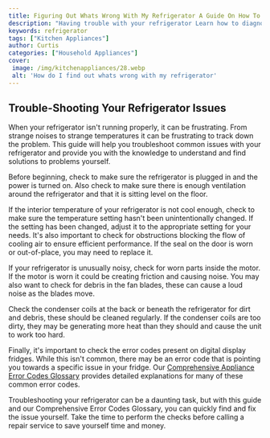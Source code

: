 ```yaml
---
title: Figuring Out Whats Wrong With My Refrigerator A Guide On How To Do So
description: "Having trouble with your refrigerator Learn how to diagnose the issue with this guide on figuring out whats wrong with your refrigerator Tips and tricks to help you accurately diagnose any malfunctions or technical issues"
keywords: refrigerator
tags: ["Kitchen Appliances"]
author: Curtis
categories: ["Household Appliances"]
cover: 
 image: /img/kitchenappliances/28.webp
 alt: 'How do I find out whats wrong with my refrigerator'
---
```

## Trouble-Shooting Your Refrigerator Issues 

When your refrigerator isn't running properly, it can be frustrating. From strange noises to strange temperatures it can be frustrating to track down the problem. This guide will help you troubleshoot common issues with your refrigerator and provide you with the knowledge to understand and find solutions to problems yourself.

Before beginning, check to make sure the refrigerator is plugged in and the power is turned on. Also check to make sure there is enough ventilation around the refrigerator and that it is sitting level on the floor.

If the interior temperature of your refrigerator is not cool enough, check to make sure the temperature setting hasn't been unintentionally changed. If the setting has been changed, adjust it to the appropriate setting for your needs. It's also important to check for obstructions blocking the flow of cooling air to ensure efficient performance. If the seal on the door is worn or out-of-place, you may need to replace it.

If your refrigerator is unusually noisy, check for worn parts inside the motor. If the motor is worn it could be creating friction and causing noise. You may also want to check for debris in the fan blades, these can cause a loud noise as the blades move. 

Check the condenser coils at the back or beneath the refrigerator for dirt and debris, these should be cleaned regularly. If the condenser coils are too dirty, they may be generating more heat than they should and cause the unit to work too hard. 

Finally, it's important to check the error codes present on digital display fridges. While this isn't common, there may be an error code that is pointing you towards a specific issue in your fridge. Our [Comprehensive Appliance Error Codes Glossary](./error-codes/) provides detailed explanations for many of these common error codes.

Troubleshooting your refrigerator can be a daunting task, but with this guide and our Comprehensive Error Codes Glossary, you can quickly find and fix the issue yourself. Take the time to perform the checks before calling a repair service to save yourself time and money.
